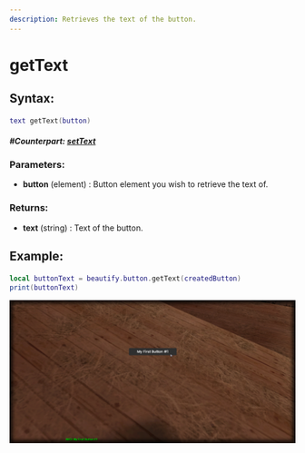 ```yaml
---
description: Retrieves the text of the button.
---
```


# getText

## **Syntax:**

```lua
text getText(button)
```

#### _**\#Counterpart:**_ [_**setText**_](setbuttontext.md)

### **Parameters:**

* **button** \(element\) : Button element you wish to retrieve the text of.

### **Returns:**

* **text** \(string\) : Text of the button.

## **Example:**

```lua
local buttonText = beautify.button.getText(createdButton)
print(buttonText)
```

![](../../.gitbook/assets/getbuttontext.png)

